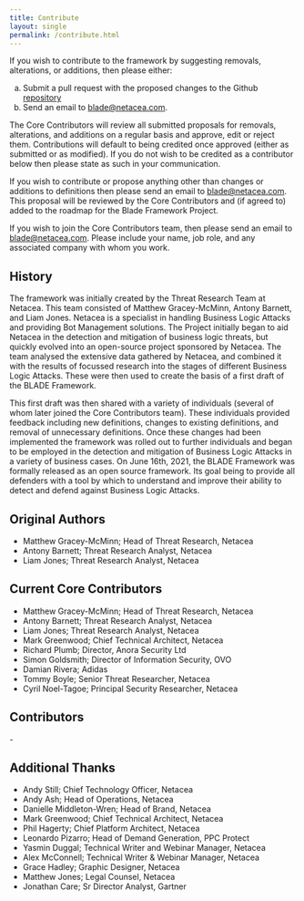```yaml
---
title: Contribute
layout: single
permalink: /contribute.html
---
```


<p>If you wish to contribute to the framework by suggesting removals, alterations, or additions, then please either:
    <ol type="a">
        <li>Submit a pull request with the proposed changes to the Github <a href="https://github.com/NetBLADE-framework/NetBLADE-framework.github.io">repository</a></li>
        <li>Send an email to <a href="mailto:blade@netacea.com?subject=BLADE Framework - contribute">blade@netacea.com</a>.</li>
    </ol>
</p>

<p>The Core Contributors will review all submitted proposals for removals, alterations, and additions on a regular basis and approve, edit or reject them. Contributions will default to being credited once approved (either as submitted or as modified). If you do not wish to be credited as a contributor below then please state as such in your communication.</p>
<p>If you wish to contribute or propose anything other than changes or additions to definitions then please send an email to <a href="mailto:blade@netacea.com?subject=BLADE Framework - contribute">blade@netacea.com</a>. This proposal will be reviewed by the Core Contributors and (if agreed to) added to the roadmap for the Blade Framework Project.</p>
<p>If you wish to join the Core Contributors team, then please send an email to <a href="mailto:blade@netacea.com?subject=BLADE Framework - join core contributors">blade@netacea.com</a>. Please include your name, job role, and any associated company with whom you work.</p>

<h2>History</h2>
<p>The framework was initially created by the Threat Research Team at Netacea. This team consisted of Matthew Gracey-McMinn, Antony Barnett, and Liam Jones. Netacea is a specialist in handling Business Logic Attacks and providing Bot Management solutions. The Project initially began to aid Netacea in the detection and mitigation of business logic threats, but quickly evolved into an open-source project sponsored by Netacea. The team analysed the extensive data gathered by Netacea, and combined it with the results of focussed research into the stages of different Business Logic Attacks. These were then used to create the basis of a first draft of the BLADE Framework.</p>

<p>This first draft was then shared with a variety of individuals (several of whom later joined the Core Contributors team). These individuals provided feedback including new definitions, changes to existing definitions, and removal of unnecessary definitions. Once these changes had been implemented the framework was rolled out to further individuals and began to be employed in the detection and mitigation of Business Logic Attacks in a variety of business cases.
On June 16th, 2021, the BLADE Framework was formally released as an open source framework. Its goal being to provide all defenders with a tool by which to understand and improve their ability to detect and defend against Business Logic Attacks.</p>

<h2>Original Authors</h2>
<ul>
    <li>Matthew Gracey-McMinn; Head of Threat Research, Netacea</li>
    <li>Antony Barnett; Threat Research Analyst, Netacea</li>
    <li>Liam Jones; Threat Research Analyst, Netacea</li>
</ul>
<h2>Current Core Contributors</h2>
<ul>
    <li>Matthew Gracey-McMinn; Head of Threat Research, Netacea</li>
    <li>Antony Barnett; Threat Research Analyst, Netacea</li>
    <li>Liam Jones; Threat Research Analyst, Netacea</li>
    <li>Mark Greenwood; Chief Technical Architect, Netacea</li>
    <li>Richard Plumb; Director, Anora Security Ltd</li>
    <li>Simon Goldsmith; Director of Information Security, OVO</li>
    <li>Damian Rivera; Adidas</li>
    <li>Tommy Boyle; Senior Threat Researcher, Netacea</li>
    <li>Cyril Noel-Tagoe; Principal Security Researcher, Netacea</li>
</ul>

<h2>Contributors</h2>
<p>-</p>

<h2>Additional Thanks</h2>
<ul>
    <li>Andy Still; Chief Technology Officer, Netacea</li>
    <li>Andy Ash; Head of Operations, Netacea</li>
    <li>Danielle Middleton-Wren; Head of Brand, Netacea</li>
    <li>Mark Greenwood; Chief Technical Architect, Netacea</li>
    <li>Phil Hagerty; Chief Platform Architect, Netacea</li>
    <li>Leonardo Pizarro; Head of Demand Generation, PPC Protect</li>
    <li>Yasmin Duggal; Technical Writer and Webinar Manager, Netacea</li>
    <li>Alex McConnell; Technical Writer & Webinar Manager, Netacea</li>
    <li>Grace Hadley; Graphic Designer, Netacea</li>
    <li>Matthew Jones; Legal Counsel, Netacea</li>
    <li>Jonathan Care; Sr Director Analyst, Gartner</li>
</ul>
